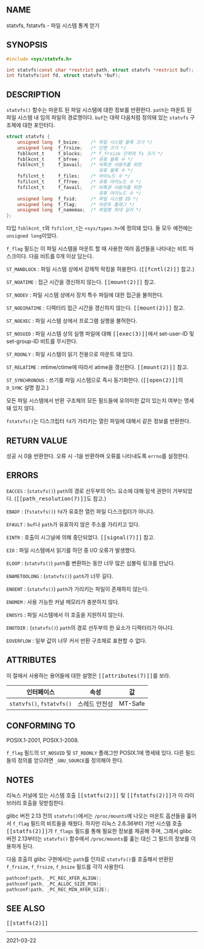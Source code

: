 ## NAME

statvfs, fstatvfs - 파일 시스템 통계 얻기

## SYNOPSIS

```c
#include <sys/statvfs.h>

int statvfs(const char *restrict path, struct statvfs *restrict buf);
int fstatvfs(int fd, struct statvfs *buf);
```

## DESCRIPTION

`statvfs()` 함수는 마운트 된 파일 시스템에 대한 정보를 반환한다. `path`는 마운트 된 파일 시스템 내 임의 파일의 경로명이다. `buf`는 대략 다음처럼 정의돼 있는 `statvfs` 구조체에 대한 포인터다.

```c
struct statvfs {
    unsigned long  f_bsize;    /* 파일 시스템 블록 크기 */
    unsigned long  f_frsize;   /* 단편 크기 */
    fsblkcnt_t     f_blocks;   /* f_frsize 단위의 fs 크기 */
    fsblkcnt_t     f_bfree;    /* 유휴 블록 수 */
    fsblkcnt_t     f_bavail;   /* 비특권 사용자를 위한
                                  유휴 블록 수 */
    fsfilcnt_t     f_files;    /* 아이노드 수 */
    fsfilcnt_t     f_ffree;    /* 유휴 아이노드 수 */
    fsfilcnt_t     f_favail;   /* 비특권 사용자를 위한
                                  유휴 아이노드 수 */
    unsigned long  f_fsid;     /* 파일 시스템 ID */
    unsigned long  f_flag;     /* 마운트 플래그 */
    unsigned long  f_namemax;  /* 파일명 최대 길이 */
};
```

타입 `fsblkcnt_t`와 `fsfilcnt_t`는 `<sys/types.h>`에 정의돼 있다. 둘 모두 예전에는 `unsigned long`이었다.

`f_flag` 필드는 이 파일 시스템을 마운트 할 때 사용한 여러 옵션들을 나타내는 비트 마스크이다. 다음 비트를 0개 이상 담는다.

`ST_MANDLOCK`
:   파일 시스템 상에서 강제적 락킹을 허용한다. (<tt>[[fcntl(2)]]</tt> 참고.)

`ST_NOATIME`
:   접근 시간을 갱신하지 않는다. <tt>[[mount(2)]]</tt> 참고.

`ST_NODEV`
:   파일 시스템 상에서 장치 특수 파일에 대한 접근을 불허한다.

`ST_NODIRATIME`
:   디렉터리 접근 시간을 갱신하지 않는다. <tt>[[mount(2)]]</tt> 참고.

`ST_NOEXEC`
:   파일 시스템 상에서 프로그램 실행을 불허한다.

`ST_NOSUID`
:   파일 시스템 상의 실행 파일에 대해 <tt>[[exec(3)]]</tt>에서 set-user-ID 및 set-group-ID 비트를 무시한다.

`ST_RDONLY`
:   파일 시스템이 읽기 전용으로 마운트 돼 있다.

`ST_RELATIME`
:   mtime/ctime에 따라서 atime을 갱신한다. <tt>[[mount(2)]]</tt> 참고.

`ST_SYNCHRONOUS`
:   쓰기를 파일 시스템으로 즉시 동기화한다. (<tt>[[open(2)]]</tt>의 `O_SYNC` 설명 참고.)

모든 파일 시스템에서 반환 구조체의 모든 필드들에 유의미한 값이 있는지 여부는 명세돼 있지 않다.

`fstatvfs()`는 디스크립터 `fd`가 가리키는 열린 파일에 대해서 같은 정보를 반환한다.

## RETURN VALUE

성공 시 0을 반환한다. 오류 시 -1을 반환하며 오류를 나타내도록 `errno`를 설정한다.

## ERRORS

`EACCES`
:   (`statvfs()`) `path`의 경로 선두부의 어느 요소에 대해 탐색 권한이 거부되었다. (<tt>[[path_resolution(7)]]</tt>도 참고.)

`EBADF`
:   (`fstatvfs()`) `fd`가 유효한 열린 파일 디스크립터가 아니다.

`EFAULT`
:   `buf`나 `path`가 유효하지 않은 주소를 가리키고 있다.

`EINTR`
:   호출이 시그널에 의해 중단되었다. <tt>[[signal(7)]]</tt> 참고.

`EIO`
:   파일 시스템에서 읽기를 하던 중 I/O 오류가 발생했다.

`ELOOP`
:   (`statvfs()`) `path`를 변환하는 동안 너무 많은 심볼릭 링크를 만났다.

`ENAMETOOLONG`
:   (`statvfs()`) `path`가 너무 길다.

`ENOENT`
:   (`statvfs()`) `path`가 가리키는 파일이 존재하지 않는다.

`ENOMEM`
:   사용 가능한 커널 메모리가 충분하지 않다.

`ENOSYS`
:   파일 시스템에서 이 호출을 지원하지 않는다.

`ENOTDIR`
:   (`statvfs()`) `path`의 경로 선두부의 한 요소가 디렉터리가 아니다.

`EOVERFLOW`
:   일부 값이 너무 커서 반환 구조체로 표현할 수 없다.

## ATTRIBUTES

이 절에서 사용하는 용어들에 대한 설명은 <tt>[[attributes(7)]]</tt>를 보라.

| 인터페이스 | 속성 | 값 |
| --- | --- | --- |
| `statvfs()`, `fstatvfs()` | 스레드 안전성 | MT-Safe |

## CONFORMING TO

POSIX.1-2001, POSIX.1-2008.

`f_flag` 필드의 `ST_NOSUID` 및 `ST_RDONLY` 플래그만 POSIX.1에 명세돼 있다. 다른 필드들의 정의를 얻으려면 `_GNU_SOURCE`를 정의해야 한다.

## NOTES

리눅스 커널에 있는 시스템 호출 <tt>[[statfs(2)]]</tt> 및 <tt>[[fstatfs(2)]]</tt>가 이 라이브러리 호출을 뒷받침한다.

glibc 버전 2.13 전의 `statvfs()`에서는 `/proc/mounts`에 나오는 마운트 옵션들을 훑어서 `f_flag` 필드의 비트들을 채웠다. 하지만 리눅스 2.6.36부터 기반 시스템 호출 <tt>[[statfs(2)]]</tt>가 `f_flags` 필드를 통해 필요한 정보를 제공해 주며, 그래서 glibc 버전 2.13부터는 `statvfs()` 함수에서 `/proc/mounts`를 훑는 대신 그 필드의 정보를 이용하게 된다.

다음 호출의 glibc 구현에서는 `path`를 인자로 `statvfs()`를 호출해서 반환된 `f_frsize`, `f_frsize`, `f_bsize` 필드를 각각 사용한다.

```c
pathconf(path, _PC_REC_XFER_ALIGN);
pathconf(path, _PC_ALLOC_SIZE_MIN);
pathconf(path, _PC_REC_MIN_XFER_SIZE);
```

## SEE ALSO

<tt>[[statfs(2)]]</tt>

----

2021-03-22
